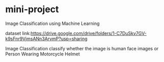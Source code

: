 # mini-project
Image Classification using Machine Learning

dataset link:https://drive.google.com/drive/folders/1-C7DuSkv7GV-k9sFnr9VjmsANn3ArvmP?usp=sharing

Image Classification classify whether the image is human face images or Person Wearing Motorcycle Helmet
